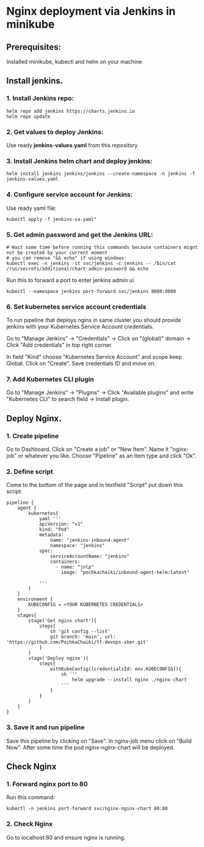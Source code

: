 # Nginx deployment via Jenkins in minikube

## Prerequisites:
Installed minikube, kubectl and helm on your machine


## Install jenkins.
### 1. Install Jenkins repo:
```
helm repo add jenkins https://charts.jenkins.io
helm repo update
```


### 2. Get values to deploy Jenkins:

Use ready **jenkins-values.yaml** from this repository

<!-- Run this command:
```
wget https://raw.githubusercontent.com/jenkinsci/helm-charts/main/charts/jenkins/values.yaml
```
Add this lines to values.yaml:
```
serviceType: NodePort
nodePort: 32000
```
```
serviceAccount:
  create: false
name: jenkins
annotations: {}
``` 
Rename values.yaml to jenkins-values.yaml -->

### 3. Install Jenkins helm chart and deploy jenkins:
```
helm install jenkins jenkins/jenkins --create-namespace -n jenkins -f jenkins-values.yaml
```

<!-- helm upgrade --install jenkins jenkins/jenkins --create-namespace -n jenkins --set controller.image.repository="pochkachaiki/jenkins-k8s-helm" --set controller.image.tag="latest" --set controller.image.tagLabel="" -f values.yaml -->

### 4. Configure service account for Jenkins:
Use ready yaml file:
```
kubectl apply -f jenkins-sa.yaml"
```

### 5. Get admin password and get the Jenkins URL:
```
# Wait some time before running this commands because containers mignt not be created by your current moment
# you can remove "&& echo" if using windows:
kubectl exec -n jenkins -it svc/jenkins -c jenkins -- /bin/cat /run/secrets/additional/chart-admin-password && echo 
```

Run this to forward a port to enter jenkins admin ui
```
kubectl --namespace jenkins port-forward svc/jenkins 8080:8080
```

### 6. Set kubernetes service account credentials
To run pipeline that deploys nginx in same cluster you should provide jenkins with your Kubernetes Service Account credentials.

Go to "Manage Jenkins" -> "Credentials" -> Click on "(global)" domain -> Click "Add credentials" in top right corner.

In field "Kind" choose "Kubernetes Service Account" and scope keep Global. Click on "Create".
Save credentials ID and move on.

### 7. Add Kubernetes CLI plugin
Go to "Manage Jenkins" -> "Plugins" -> Click "Available plugins" and write "Kubernetes CLI" to search field -> Install plugin.

## Deploy Nginx.
### 1. Create pipeline
Go to Dashboard. Click on "Create a job" or "New Item".
Name it "nginx-job" or whatever you like. Choose "Pipeline" as an item type and click "Ok".

### 2. Define script
Come to the bottom of the page and in textfield "Script" put down this script:
```
pipeline {
    agent {
        kubernetes{
            yaml '''
            apiVersion: "v1"
            kind: "Pod"
            metadata:
                name: "jenkins-inbound-agent"
                namespace: "jenkins"
            spec:
                serviceAccountName: "jenkins"
                containers:
                  - name: "jnlp"
                    image: "pochkachaiki/inbound-agent-helm:latest"
                
            '''
        }
    }
    environment {
        KUBECONFIG = <YOUR KUBERNETES CREDENTIALS>
    }
    stages{
        stage('Get nginx chart'){
            steps{
                sh 'git config --list'
                git branch: 'main', url: 'https://github.com/PochkaChaiki/tt-devops-sber.git'
            }
        }
        stage('Deploy nginx'){
            steps{
                withKubeConfig([credentialsId: env.KUBECONFIG]){
                    sh '''
                        helm upgrade --install nginx ./nginx-chart
                    '''
                }
            }
        }
    }
}
```

### 3. Save it and run pipeline
Save this pipeline by clicking on "Save".
In nginx-job menu click on "Build Now".
After some time the pod nginx-nginx-chart will be deployed.

## Check Nginx
### 1. Forward nginx port to 80
Run this command:
```
kubectl -n jenkins port-forward svc/nginx-nginx-chart 80:80
```

### 2. Check Nginx
Go to localhost:80 and ensure nginx is running.


